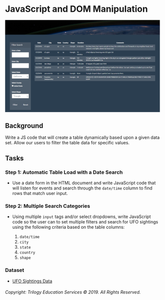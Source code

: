 # JavaScript and DOM Manipulation

![UFO Sample Output](Images/Output.PNG)

## Background

Write a JS code that will create a table dynamically based upon a given data set. Allow our users to filter the table data for specific values. 

## Tasks

### Step 1: Automatic Table Load with a Date Search

* Use a date form in the HTML document and write JavaScript code that will listen for events and search through the `date/time` column to find rows that match user input.

### Step 2: Multiple Search Categories

* Using multiple `input` tags and/or select dropdowns, write JavaScript code so the user can to set multiple filters and search for UFO sightings using the following criteria based on the table columns:

  1. `date/time`
  2. `city`
  3. `state`
  4. `country`
  5. `shape`

### Dataset

* [UFO Sightings Data](static/js/data.js)


###### Copyright: Trilogy Education Services © 2019. All Rights Reserved.
